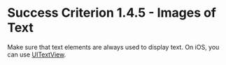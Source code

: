 # Success Criterion 1.4.5 - Images of Text

Make sure that text elements are always used to display text. On iOS, you can use [UITextView](https://developer.apple.com/documentation/uikit/uitextview).